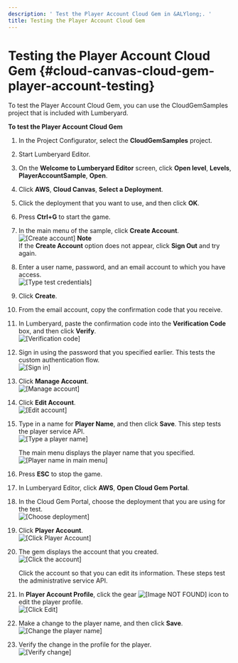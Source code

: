 ```yaml
---
description: ' Test the Player Account Cloud Gem in &ALYlong;. '
title: Testing the Player Account Cloud Gem
---
```

# Testing the Player Account Cloud Gem {#cloud-canvas-cloud-gem-player-account-testing}

To test the Player Account Cloud Gem, you can use the CloudGemSamples project that is included with Lumberyard\.

**To test the Player Account Cloud Gem**

1. In the Project Configurator, select the **CloudGemSamples** project\.

1. Start Lumberyard Editor\.

1. On the **Welcome to Lumberyard Editor** screen, click **Open level**, **Levels**, **PlayerAccountSample**, **Open**\.

1. Click **AWS**, **Cloud Canvas**, **Select a Deployment**\.

1. Click the deployment that you want to use, and then click **OK**\.

1. Press **Ctrl\+G** to start the game\.

1. In the main menu of the sample, click **Create Account**\.  
![\[Create account\]](/images/userguide/cloud_canvas/cloud-canvas-cloud-gem-player-account-testing-1.png)
**Note**  
If the **Create Account** option does not appear, click **Sign Out** and try again\. 

1. Enter a user name, password, and an email account to which you have access\.  
![\[Type test credentials\]](/images/userguide/cloud_canvas/cloud-canvas-cloud-gem-player-account-testing-2.png)

1. Click **Create**\.

1. From the email account, copy the confirmation code that you receive\.

1. In Lumberyard, paste the confirmation code into the **Verification Code** box, and then click **Verify**\.  
![\[Verification code\]](/images/userguide/cloud_canvas/cloud-canvas-cloud-gem-player-account-testing-3.png)

1. Sign in using the password that you specified earlier\. This tests the custom authentication flow\.  
![\[Sign in\]](/images/userguide/cloud_canvas/cloud-canvas-cloud-gem-player-account-testing-4.png)

1. Click **Manage Account**\.  
![\[Manage account\]](/images/userguide/cloud_canvas/cloud-canvas-cloud-gem-player-account-testing-5.png)

1. Click **Edit Account**\.  
![\[Edit account\]](/images/userguide/cloud_canvas/cloud-canvas-cloud-gem-player-account-testing-6.png)

1. Type in a name for **Player Name**, and then click **Save**\. This step tests the player service API\.  
![\[Type a player name\]](/images/userguide/cloud_canvas/cloud-canvas-cloud-gem-player-account-testing-7.png)

   The main menu displays the player name that you specified\.  
![\[Player name in main menu\]](/images/userguide/cloud_canvas/cloud-canvas-cloud-gem-player-account-testing-8.png)

1. Press **ESC** to stop the game\.

1. In Lumberyard Editor, click **AWS**, **Open Cloud Gem Portal**\.

1. In the Cloud Gem Portal, choose the deployment that you are using for the test\.  
![\[Choose deployment\]](/images/userguide/cloud_canvas/cloud-canvas-cloud-gem-player-account-testing-9.png)

1. Click **Player Account**\.  
![\[Click Player Account\]](/images/userguide/cloud_canvas/cloud-canvas-cloud-gem-player-account-testing-10.png)

1. The gem displays the account that you created\.  
![\[Click the account\]](/images/userguide/cloud_canvas/cloud-canvas-cloud-gem-player-account-testing-11.png)

   Click the account so that you can edit its information\. These steps test the administrative service API\.

1. In **Player Account Profile**, click the gear ![\[Image NOT FOUND\]](/images/userguide/cloud_canvas/cloud-canvas-cloud-gem-player-account-settings-icon.png) icon to edit the player profile\.  
![\[Click Edit\]](/images/userguide/cloud_canvas/cloud-canvas-cloud-gem-player-account-testing-12.png)

1. Make a change to the player name, and then click **Save**\.  
![\[Change the player name\]](/images/userguide/cloud_canvas/cloud-canvas-cloud-gem-player-account-testing-13.png)

1. Verify the change in the profile for the player\.  
![\[Verify change\]](/images/userguide/cloud_canvas/cloud-canvas-cloud-gem-player-account-testing-14.png)